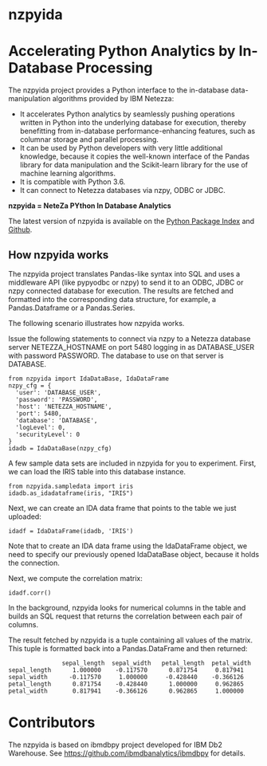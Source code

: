 # nzpyida


# Accelerating Python Analytics by In-Database Processing

The nzpyida project provides a Python interface to the in-database
data-manipulation algorithms provided by IBM Netezza:

-   It accelerates Python analytics by seamlessly pushing operations
    written in Python into the underlying database for execution,
    thereby benefitting from in-database performance-enhancing features,
    such as columnar storage and parallel processing.
-   It can be used by Python developers with very little additional
    knowledge, because it copies the well-known interface of the Pandas
    library for data manipulation and the Scikit-learn library for the
    use of machine learning algorithms.
-   It is compatible with Python 3.6.
-   It can connect to Netezza databases via nzpy, ODBC or JDBC.

**nzpyida = NeteZa PYthon In Database Analytics**

The latest version of nzpyida is available on the [Python Package
Index](https://pypi.python.org/pypi/nzpyida) and
[Github](https://github.com/IBM/nzpyida).

## How nzpyida works

The nzpyida project translates Pandas-like syntax into SQL and uses a
middleware API (like pypyodbc or nzpy) to send it to an ODBC, JDBC or
nzpy connected database for execution. The results are fetched and
formatted into the corresponding data structure, for example, a
Pandas.Dataframe or a Pandas.Series.

The following scenario illustrates how nzpyida works.

Issue the following statements to connect via nzpy to a Netezza database
server NETEZZA_HOSTNAME on port 5480 logging in as DATABASE_USER with
password PASSWORD. The database to use on that server is DATABASE.

```
from nzpyida import IdaDataBase, IdaDataFrame
nzpy_cfg = {
  'user': 'DATABASE_USER', 
  'password': 'PASSWORD', 
  'host': 'NETEZZA_HOSTNAME', 
  'port': 5480, 
  'database': 'DATABASE',
  'logLevel': 0, 
  'securityLevel': 0
} 
idadb = IdaDataBase(nzpy_cfg)
```

A few sample data sets are included in nzpyida for you to experiment.
First, we can load the IRIS table into this database instance.

```
from nzpyida.sampledata import iris
idadb.as_idadataframe(iris, "IRIS")
```

Next, we can create an IDA data frame that points to the table we just
uploaded:

```
idadf = IdaDataFrame(idadb, 'IRIS')
```

Note that to create an IDA data frame using the IdaDataFrame object, we
need to specify our previously opened IdaDataBase object, because it
holds the connection.

Next, we compute the correlation matrix:

```
idadf.corr()
```

In the background, nzpyida looks for numerical columns in the table and
builds an SQL request that returns the correlation between each pair of
columns.

The result fetched by nzpyida is a tuple containing all values of the
matrix. This tuple is formatted back into a Pandas.DataFrame and then
returned:

                   sepal_length  sepal_width   petal_length  petal_width
    sepal_length      1.000000    -0.117570      0.871754     0.817941
    sepal_width      -0.117570     1.000000     -0.428440    -0.366126
    petal_length      0.871754    -0.428440      1.000000     0.962865
    petal_width       0.817941    -0.366126      0.962865     1.000000

# Contributors

The nzpyida is based on ibmdbpy project developed for IBM Db2 Warehouse.
See https://github.com/ibmdbanalytics/ibmdbpy for details.
